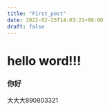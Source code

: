 ```yaml
---
title: "First_post"
date: 2022-02-25T14:03:21+08:00
draft: false
---
```


# hello word!!!

### 你好

大大大890803321

